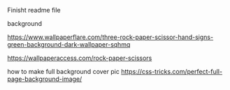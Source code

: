 Finisht readme file 

background

<https://www.wallpaperflare.com/three-rock-paper-scissor-hand-signs-green-background-dark-wallpaper-sqhmq>

<https://wallpaperaccess.com/rock-paper-scissors>

how to make full background cover pic
<https://css-tricks.com/perfect-full-page-background-image/>


